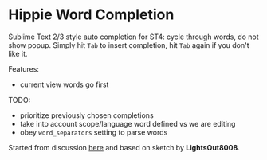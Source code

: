 # Hippie Word Completion

Sublime Text 2/3 style auto completion for ST4: cycle through words, do not show popup. Simply hit `Tab` to insert completion, hit `Tab` again if you don't like it.

Features:

- current view words go first

TODO:

- prioritize previously chosen completions
- take into account scope/language word defined vs we are editing
- obey `word_separators` setting to parse words


Started from discussion [here](https://forum.sublimetext.com/t/st3-style-autocomplete-in-st4/57774) and based on sketch by **LightsOut8008**.
